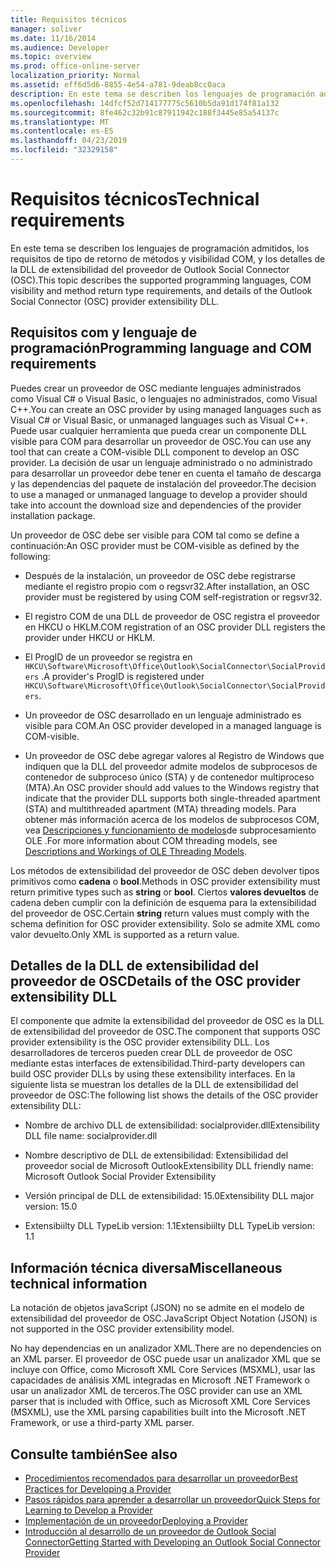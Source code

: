 ```yaml
---
title: Requisitos técnicos
manager: soliver
ms.date: 11/16/2014
ms.audience: Developer
ms.topic: overview
ms.prod: office-online-server
localization_priority: Normal
ms.assetid: eff6d5d6-8855-4e54-a781-9deab8cc0aca
description: En este tema se describen los lenguajes de programación admitidos, los requisitos de tipo de retorno de métodos y visibilidad COM, y los detalles de la DLL de extensibilidad del proveedor de Outlook Social Connector (OSC).
ms.openlocfilehash: 14dfcf52d714177775c5610b5da91d174f81a132
ms.sourcegitcommit: 8fe462c32b91c87911942c188f3445e85a54137c
ms.translationtype: MT
ms.contentlocale: es-ES
ms.lasthandoff: 04/23/2019
ms.locfileid: "32329158"
---
```

# <a name="technical-requirements"></a><span data-ttu-id="44d29-103">Requisitos técnicos</span><span class="sxs-lookup"><span data-stu-id="44d29-103">Technical requirements</span></span>

<span data-ttu-id="44d29-104">En este tema se describen los lenguajes de programación admitidos, los requisitos de tipo de retorno de métodos y visibilidad COM, y los detalles de la DLL de extensibilidad del proveedor de Outlook Social Connector (OSC).</span><span class="sxs-lookup"><span data-stu-id="44d29-104">This topic describes the supported programming languages, COM visibility and method return type requirements, and details of the Outlook Social Connector (OSC) provider extensibility DLL.</span></span> 
  
## <a name="programming-language-and-com-requirements"></a><span data-ttu-id="44d29-105">Requisitos com y lenguaje de programación</span><span class="sxs-lookup"><span data-stu-id="44d29-105">Programming language and COM requirements</span></span>

<span data-ttu-id="44d29-106">Puedes crear un proveedor de OSC mediante lenguajes administrados como Visual C# o Visual Basic, o lenguajes no administrados, como Visual C++.</span><span class="sxs-lookup"><span data-stu-id="44d29-106">You can create an OSC provider by using managed languages such as Visual C# or Visual Basic, or unmanaged languages such as Visual C++.</span></span> <span data-ttu-id="44d29-107">Puede usar cualquier herramienta que pueda crear un componente DLL visible para COM para desarrollar un proveedor de OSC.</span><span class="sxs-lookup"><span data-stu-id="44d29-107">You can use any tool that can create a COM-visible DLL component to develop an OSC provider.</span></span> <span data-ttu-id="44d29-108">La decisión de usar un lenguaje administrado o no administrado para desarrollar un proveedor debe tener en cuenta el tamaño de descarga y las dependencias del paquete de instalación del proveedor.</span><span class="sxs-lookup"><span data-stu-id="44d29-108">The decision to use a managed or unmanaged language to develop a provider should take into account the download size and dependencies of the provider installation package.</span></span>
  
<span data-ttu-id="44d29-109">Un proveedor de OSC debe ser visible para COM tal como se define a continuación:</span><span class="sxs-lookup"><span data-stu-id="44d29-109">An OSC provider must be COM-visible as defined by the following:</span></span>
  
- <span data-ttu-id="44d29-110">Después de la instalación, un proveedor de OSC debe registrarse mediante el registro propio com o regsvr32.</span><span class="sxs-lookup"><span data-stu-id="44d29-110">After installation, an OSC provider must be registered by using COM self-registration or regsvr32.</span></span>
    
- <span data-ttu-id="44d29-111">El registro COM de una DLL de proveedor de OSC registra el proveedor en HKCU o HKLM.</span><span class="sxs-lookup"><span data-stu-id="44d29-111">COM registration of an OSC provider DLL registers the provider under HKCU or HKLM.</span></span> 
    
- <span data-ttu-id="44d29-112">El ProgID de un proveedor se registra en  `HKCU\Software\Microsoft\Office\Outlook\SocialConnector\SocialProviders` .</span><span class="sxs-lookup"><span data-stu-id="44d29-112">A provider's ProgID is registered under  `HKCU\Software\Microsoft\Office\Outlook\SocialConnector\SocialProviders`.</span></span>
    
- <span data-ttu-id="44d29-113">Un proveedor de OSC desarrollado en un lenguaje administrado es visible para COM.</span><span class="sxs-lookup"><span data-stu-id="44d29-113">An OSC provider developed in a managed language is COM-visible.</span></span>
    
- <span data-ttu-id="44d29-114">Un proveedor de OSC debe agregar valores al Registro de Windows que indiquen que la DLL del proveedor admite modelos de subprocesos de contenedor de subproceso único (STA) y de contenedor multiproceso (MTA).</span><span class="sxs-lookup"><span data-stu-id="44d29-114">An OSC provider should add values to the Windows registry that indicate that the provider DLL supports both single-threaded apartment (STA) and multithreaded apartment (MTA) threading models.</span></span> <span data-ttu-id="44d29-115">Para obtener más información acerca de los modelos de subprocesos COM, vea [Descripciones y funcionamiento de modelos](https://support.microsoft.com/kb/150777)de subprocesamiento OLE .</span><span class="sxs-lookup"><span data-stu-id="44d29-115">For more information about COM threading models, see [Descriptions and Workings of OLE Threading Models](https://support.microsoft.com/kb/150777).</span></span>
    
<span data-ttu-id="44d29-116">Los métodos de extensibilidad del proveedor de OSC deben devolver tipos primitivos como **cadena** o **bool**.</span><span class="sxs-lookup"><span data-stu-id="44d29-116">Methods in OSC provider extensibility must return primitive types such as **string** or **bool**.</span></span> <span data-ttu-id="44d29-117">Ciertos **valores devueltos** de cadena deben cumplir con la definición de esquema para la extensibilidad del proveedor de OSC.</span><span class="sxs-lookup"><span data-stu-id="44d29-117">Certain **string** return values must comply with the schema definition for OSC provider extensibility.</span></span> <span data-ttu-id="44d29-118">Solo se admite XML como valor devuelto.</span><span class="sxs-lookup"><span data-stu-id="44d29-118">Only XML is supported as a return value.</span></span> 
  
## <a name="details-of-the-osc-provider-extensibility-dll"></a><span data-ttu-id="44d29-119">Detalles de la DLL de extensibilidad del proveedor de OSC</span><span class="sxs-lookup"><span data-stu-id="44d29-119">Details of the OSC provider extensibility DLL</span></span>

<span data-ttu-id="44d29-120">El componente que admite la extensibilidad del proveedor de OSC es la DLL de extensibilidad del proveedor de OSC.</span><span class="sxs-lookup"><span data-stu-id="44d29-120">The component that supports OSC provider extensibility is the OSC provider extensibility DLL.</span></span> <span data-ttu-id="44d29-121">Los desarrolladores de terceros pueden crear DLL de proveedor de OSC mediante estas interfaces de extensibilidad.</span><span class="sxs-lookup"><span data-stu-id="44d29-121">Third-party developers can build OSC provider DLLs by using these extensibility interfaces.</span></span> <span data-ttu-id="44d29-122">En la siguiente lista se muestran los detalles de la DLL de extensibilidad del proveedor de OSC:</span><span class="sxs-lookup"><span data-stu-id="44d29-122">The following list shows the details of the OSC provider extensibility DLL:</span></span>
  
- <span data-ttu-id="44d29-123">Nombre de archivo DLL de extensibilidad: socialprovider.dll</span><span class="sxs-lookup"><span data-stu-id="44d29-123">Extensibility DLL file name: socialprovider.dll</span></span>
    
- <span data-ttu-id="44d29-124">Nombre descriptivo de DLL de extensibilidad: Extensibilidad del proveedor social de Microsoft Outlook</span><span class="sxs-lookup"><span data-stu-id="44d29-124">Extensibility DLL friendly name: Microsoft Outlook Social Provider Extensibility</span></span>
    
- <span data-ttu-id="44d29-125">Versión principal de DLL de extensibilidad: 15.0</span><span class="sxs-lookup"><span data-stu-id="44d29-125">Extensibility DLL major version: 15.0</span></span>
    
- <span data-ttu-id="44d29-126">Extensibiilty DLL TypeLib version: 1.1</span><span class="sxs-lookup"><span data-stu-id="44d29-126">Extensibiilty DLL TypeLib version: 1.1</span></span>
    
## <a name="miscellaneous-technical-information"></a><span data-ttu-id="44d29-127">Información técnica diversa</span><span class="sxs-lookup"><span data-stu-id="44d29-127">Miscellaneous technical information</span></span>

<span data-ttu-id="44d29-128">La notación de objetos javaScript (JSON) no se admite en el modelo de extensibilidad del proveedor de OSC.</span><span class="sxs-lookup"><span data-stu-id="44d29-128">JavaScript Object Notation (JSON) is not supported in the OSC provider extensibility model.</span></span>
  
<span data-ttu-id="44d29-129">No hay dependencias en un analizador XML.</span><span class="sxs-lookup"><span data-stu-id="44d29-129">There are no dependencies on an XML parser.</span></span> <span data-ttu-id="44d29-130">El proveedor de OSC puede usar un analizador XML que se incluye con Office, como Microsoft XML Core Services (MSXML), usar las capacidades de análisis XML integradas en Microsoft .NET Framework o usar un analizador XML de terceros.</span><span class="sxs-lookup"><span data-stu-id="44d29-130">The OSC provider can use an XML parser that is included with Office, such as Microsoft XML Core Services (MSXML), use the XML parsing capabilities built into the Microsoft .NET Framework, or use a third-party XML parser.</span></span> 
  
## <a name="see-also"></a><span data-ttu-id="44d29-131">Consulte también</span><span class="sxs-lookup"><span data-stu-id="44d29-131">See also</span></span>

- [<span data-ttu-id="44d29-132">Procedimientos recomendados para desarrollar un proveedor</span><span class="sxs-lookup"><span data-stu-id="44d29-132">Best Practices for Developing a Provider</span></span>](best-practices-for-developing-a-provider.md)  
- [<span data-ttu-id="44d29-133">Pasos rápidos para aprender a desarrollar un proveedor</span><span class="sxs-lookup"><span data-stu-id="44d29-133">Quick Steps for Learning to Develop a Provider</span></span>](quick-steps-for-learning-to-develop-a-provider.md)
- [<span data-ttu-id="44d29-134">Implementación de un proveedor</span><span class="sxs-lookup"><span data-stu-id="44d29-134">Deploying a Provider</span></span>](deploying-a-provider.md)  
- [<span data-ttu-id="44d29-135">Introducción al desarrollo de un proveedor de Outlook Social Connector</span><span class="sxs-lookup"><span data-stu-id="44d29-135">Getting Started with Developing an Outlook Social Connector Provider</span></span>](getting-started-with-developing-an-outlook-social-connector-provider.md)


